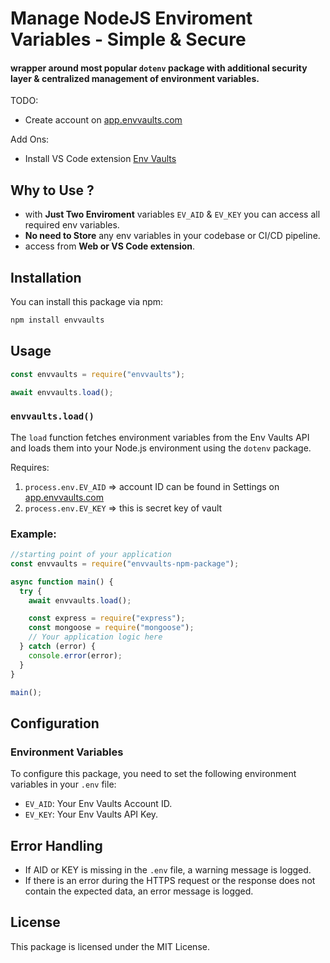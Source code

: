 # Manage NodeJS Enviroment Variables - Simple & Secure

#### wrapper around most popular `dotenv` package with additional security layer & centralized management of environment variables.

TODO:

- Create account on [app.envvaults.com](https://app.envvaults.com)

Add Ons:

- Install VS Code extension [Env Vaults](https://marketplace.visualstudio.com/items?itemName=omkarbhede.envvaults)

## Why to Use ?

- with **Just Two Enviroment** variables `EV_AID` & `EV_KEY` you can access all required env variables.
- **No need to Store** any env variables in your codebase or CI/CD pipeline.
- access from **Web or VS Code extension**.

## Installation

You can install this package via npm:

```bash
npm install envvaults
```

## Usage

```javascript
const envvaults = require("envvaults");

await envvaults.load();
```

### `envvaults.load()`

The `load` function fetches environment variables from the Env Vaults API and loads them into your Node.js environment using the `dotenv` package.

Requires:

1. `process.env.EV_AID` => account ID can be found in Settings on [app.envvaults.com](https://app.envvaults.com)
2. `process.env.EV_KEY` => this is secret key of vault

### Example:

```javascript
//starting point of your application
const envvaults = require("envvaults-npm-package");

async function main() {
  try {
    await envvaults.load();

    const express = require("express");
    const mongoose = require("mongoose");
    // Your application logic here
  } catch (error) {
    console.error(error);
  }
}

main();
```

## Configuration

### Environment Variables

To configure this package, you need to set the following environment variables in your `.env` file:

- `EV_AID`: Your Env Vaults Account ID.
- `EV_KEY`: Your Env Vaults API Key.

## Error Handling

- If AID or KEY is missing in the `.env` file, a warning message is logged.
- If there is an error during the HTTPS request or the response does not contain the expected data, an error message is logged.

## License

This package is licensed under the MIT License.
